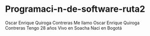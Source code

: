# Programaci-n-de-software-ruta2
Oscar Enrique Quiroga Contreras
Me llamo Oscar Enrique Quiroga Contreras
Tengo 28 años 
Vivo en Soacha 
Naci en Bogotá
